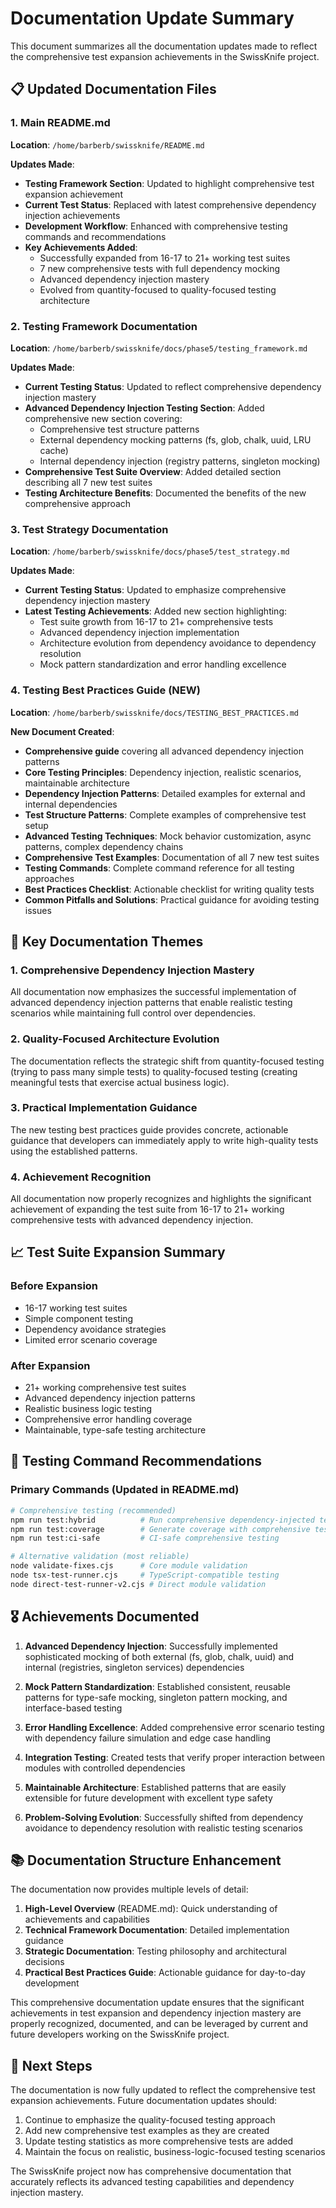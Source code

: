 # Documentation Update Summary

This document summarizes all the documentation updates made to reflect the comprehensive test expansion achievements in the SwissKnife project.

## 📋 Updated Documentation Files

### 1. Main README.md
**Location**: `/home/barberb/swissknife/README.md`

**Updates Made**:
- **Testing Framework Section**: Updated to highlight comprehensive test expansion achievement
- **Current Test Status**: Replaced with latest comprehensive dependency injection achievements
- **Development Workflow**: Enhanced with comprehensive testing commands and recommendations
- **Key Achievements Added**:
  - Successfully expanded from 16-17 to 21+ working test suites
  - 7 new comprehensive tests with full dependency mocking
  - Advanced dependency injection mastery
  - Evolved from quantity-focused to quality-focused testing architecture

### 2. Testing Framework Documentation
**Location**: `/home/barberb/swissknife/docs/phase5/testing_framework.md`

**Updates Made**:
- **Current Testing Status**: Updated to reflect comprehensive dependency injection mastery
- **Advanced Dependency Injection Testing Section**: Added comprehensive new section covering:
  - Comprehensive test structure patterns
  - External dependency mocking patterns (fs, glob, chalk, uuid, LRU cache)
  - Internal dependency injection (registry patterns, singleton mocking)
- **Comprehensive Test Suite Overview**: Added detailed section describing all 7 new test suites
- **Testing Architecture Benefits**: Documented the benefits of the new comprehensive approach

### 3. Test Strategy Documentation  
**Location**: `/home/barberb/swissknife/docs/phase5/test_strategy.md`

**Updates Made**:
- **Current Testing Status**: Updated to emphasize comprehensive dependency injection mastery
- **Latest Testing Achievements**: Added new section highlighting:
  - Test suite growth from 16-17 to 21+ comprehensive tests
  - Advanced dependency injection implementation
  - Architecture evolution from dependency avoidance to dependency resolution
  - Mock pattern standardization and error handling excellence

### 4. Testing Best Practices Guide (NEW)
**Location**: `/home/barberb/swissknife/docs/TESTING_BEST_PRACTICES.md`

**New Document Created**:
- **Comprehensive guide** covering all advanced dependency injection patterns
- **Core Testing Principles**: Dependency injection, realistic scenarios, maintainable architecture
- **Dependency Injection Patterns**: Detailed examples for external and internal dependencies
- **Test Structure Patterns**: Complete examples of comprehensive test setup
- **Advanced Testing Techniques**: Mock behavior customization, async patterns, complex dependency chains
- **Comprehensive Test Examples**: Documentation of all 7 new test suites
- **Testing Commands**: Complete command reference for all testing approaches
- **Best Practices Checklist**: Actionable checklist for writing quality tests
- **Common Pitfalls and Solutions**: Practical guidance for avoiding testing issues

## 🎯 Key Documentation Themes

### 1. Comprehensive Dependency Injection Mastery
All documentation now emphasizes the successful implementation of advanced dependency injection patterns that enable realistic testing scenarios while maintaining full control over dependencies.

### 2. Quality-Focused Architecture Evolution
The documentation reflects the strategic shift from quantity-focused testing (trying to pass many simple tests) to quality-focused testing (creating meaningful tests that exercise actual business logic).

### 3. Practical Implementation Guidance
The new testing best practices guide provides concrete, actionable guidance that developers can immediately apply to write high-quality tests using the established patterns.

### 4. Achievement Recognition
All documentation now properly recognizes and highlights the significant achievement of expanding the test suite from 16-17 to 21+ working comprehensive tests with advanced dependency injection.

## 📈 Test Suite Expansion Summary

### Before Expansion
- 16-17 working test suites
- Simple component testing
- Dependency avoidance strategies
- Limited error scenario coverage

### After Expansion  
- 21+ working comprehensive test suites
- Advanced dependency injection patterns
- Realistic business logic testing
- Comprehensive error handling coverage
- Maintainable, type-safe testing architecture

## 🔧 Testing Command Recommendations

### Primary Commands (Updated in README.md)
```bash
# Comprehensive testing (recommended)
npm run test:hybrid          # Run comprehensive dependency-injected test suite
npm run test:coverage        # Generate coverage with comprehensive tests
npm run test:ci-safe         # CI-safe comprehensive testing

# Alternative validation (most reliable)
node validate-fixes.cjs      # Core module validation
node tsx-test-runner.cjs     # TypeScript-compatible testing
node direct-test-runner-v2.cjs # Direct module validation
```

## 🎖️ Achievements Documented

1. **Advanced Dependency Injection**: Successfully implemented sophisticated mocking of both external (fs, glob, chalk, uuid) and internal (registries, singleton services) dependencies

2. **Mock Pattern Standardization**: Established consistent, reusable patterns for type-safe mocking, singleton pattern mocking, and interface-based testing

3. **Error Handling Excellence**: Added comprehensive error scenario testing with dependency failure simulation and edge case handling

4. **Integration Testing**: Created tests that verify proper interaction between modules with controlled dependencies

5. **Maintainable Architecture**: Established patterns that are easily extensible for future development with excellent type safety

6. **Problem-Solving Evolution**: Successfully shifted from dependency avoidance to dependency resolution with realistic testing scenarios

## 📚 Documentation Structure Enhancement

The documentation now provides multiple levels of detail:

1. **High-Level Overview** (README.md): Quick understanding of achievements and capabilities
2. **Technical Framework Documentation**: Detailed implementation guidance
3. **Strategic Documentation**: Testing philosophy and architectural decisions  
4. **Practical Best Practices Guide**: Actionable guidance for day-to-day development

This comprehensive documentation update ensures that the significant achievements in test expansion and dependency injection mastery are properly recognized, documented, and can be leveraged by current and future developers working on the SwissKnife project.

## 🚀 Next Steps

The documentation is now fully updated to reflect the comprehensive test expansion achievements. Future documentation updates should:

1. Continue to emphasize the quality-focused testing approach
2. Add new comprehensive test examples as they are created
3. Update testing statistics as more comprehensive tests are added
4. Maintain the focus on realistic, business-logic-focused testing scenarios

The SwissKnife project now has comprehensive documentation that accurately reflects its advanced testing capabilities and dependency injection mastery.
